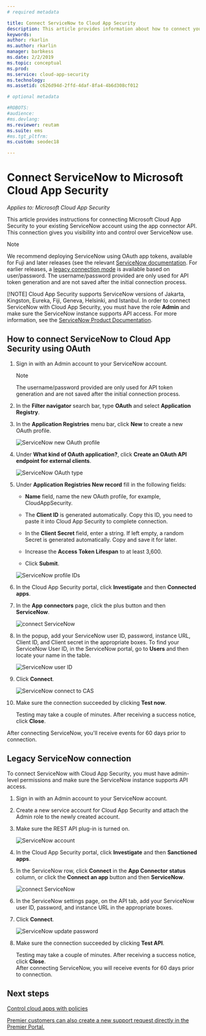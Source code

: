 ```yaml
---
# required metadata

title: Connect ServiceNow to Cloud App Security
description: This article provides information about how to connect your ServiceNow app to Cloud App Security using the API connector for visibility and control over use.
keywords:
author: rkarlin
ms.author: rkarlin
manager: barbkess
ms.date: 2/2/2019
ms.topic: conceptual
ms.prod:
ms.service: cloud-app-security
ms.technology:
ms.assetid: c626d94d-2ffd-4daf-8fa4-4b6d308cf012

# optional metadata

#ROBOTS:
#audience:
#ms.devlang:
ms.reviewer: reutam
ms.suite: ems
#ms.tgt_pltfrm:
ms.custom: seodec18

---
```

# Connect ServiceNow to Microsoft Cloud App Security

*Applies to: Microsoft Cloud App Security*

This article provides instructions for connecting Microsoft Cloud App Security to your existing ServiceNow account using the app connector API. This connection gives you visibility into and control over ServiceNow use.

> [!NOTE]
>  We recommend deploying ServiceNow  using OAuth app tokens, available for Fuji and later releases (see the relevant [ServiceNow documentation](https://wiki.servicenow.com/index.php?title=OAuth_Applications#gsc.tab=0). 
> For earlier releases, a [legacy connection mode](#legacy-servicenow-connection) is available based on user/password. The username/password provided are only used for API token generation and are not saved after the initial connection process.
> 
> [!NOTE]
>  Cloud App Security supports ServiceNow versions of Jakarta, Kingston, Eureka, Fiji,  Geneva, Helsinki, and Istanbul. In order to connect ServiceNow with Cloud App Security, you must have the role **Admin** and make sure the ServiceNow instance supports API access.  For more information, see the [ServiceNow Product Documentation](https://wiki.servicenow.com/index.php?title=Base_System_Roles#gsc.tab=0).
  
## How to connect ServiceNow to Cloud App Security using OAuth
  
  
1. Sign in with an Admin account to your ServiceNow account.  
 
   > [!NOTE]
   >  The username/password provided are only used for API token generation and are not saved after the initial connection process.

2. In the **Filter navigator** search bar, type **OAuth** and select **Application Registry**.

3. In the **Application Registries** menu bar, click **New** to create a new OAuth profile.

   ![ServiceNow new OAuth profile](./media/servicenow-app-registry.png)

4. Under **What kind of OAuth application?**, click **Create an OAuth API endpoint for external clients**.

   ![ServiceNow OAuth type](./media/servicenow-oauth-app-type.png)

5. Under **Application Registries New record** fill in the following fields:
    
    - **Name** field, name the new OAuth profile, for example, CloudAppSecurity. 
    
    - The **Client ID** is generated automatically. Copy this ID, you need to paste it into Cloud App Security to complete connection.
    
    - In the **Client Secret** field, enter a string. If left empty, a random Secret is generated automatically. Copy and save it for later. 
    
    - Increase the **Access Token Lifespan** to at least 3,600.
    
    - Click **Submit**.

   ![ServiceNow profile IDs](./media/servicenow-profile-ids.png)

6. In the Cloud App Security portal, click **Investigate** and then **Connected apps**.  
  
7. In the **App connectors** page, click the plus button and then **ServiceNow**.  
  
    ![connect ServiceNow](./media/connect-servicenow.png "connect ServiceNow")  
  
8. In the popup, add your ServiceNow user ID, password, instance URL, Client ID, and Client secret in the appropriate boxes. To find your ServiceNow User ID, in the ServiceNow portal, go to **Users** and then locate your name in the table.

   ![ServiceNow user ID](./media/servicenow-userid.png)
  
9. Click **Connect**.  
  
    ![ServiceNow connect to CAS](./media/servicenow-portal-connect.png "ServiceNow connect in portal")  
  
10. Make sure the connection succeeded by clicking **Test now**.  
  
    Testing may take a couple of minutes. After receiving a success notice, click **Close**.  
  
After connecting ServiceNow, you'll receive events for 60 days prior to connection.
  
## Legacy ServiceNow connection

To connect ServiceNow with Cloud App Security, you must have admin-level permissions and make sure the ServiceNow instance supports API access.   

1. Sign in with an Admin account to your ServiceNow account.   

2. Create a new service account for Cloud App Security and attach the Admin role to the newly created account.   

3. Make sure the REST API plug-in is turned on.   

   ![ServiceNow account](./media/servicenow-account.png "ServiceNow account")   

4. In the Cloud App Security portal, click **Investigate** and then **Sanctioned apps**.   

5. In the ServiceNow row, click **Connect** in the **App Connector status** column, or click the **Connect an app** button and then **ServiceNow**.   

   ![connect ServiceNow](./media/connect-servicenow.png "connect ServiceNow")   

6. In the ServiceNow settings page, on the API tab, add your ServiceNow user ID, password, and instance URL in the appropriate boxes.   

7. Click **Connect**.   

   ![ServiceNow update password](./media/servicenow-update-password.png "ServiceNow update password")   

8. Make sure the connection succeeded by clicking **Test API**.   
  
   Testing may take a couple of minutes. After receiving a success notice, click **Close**.    
   After connecting ServiceNow, you will receive events for 60 days prior to connection. 


## Next steps 
[Control cloud apps with policies](control-cloud-apps-with-policies.md)   

[Premier customers can also create a new support request directly in the Premier Portal.](https://premier.microsoft.com/)  
  
